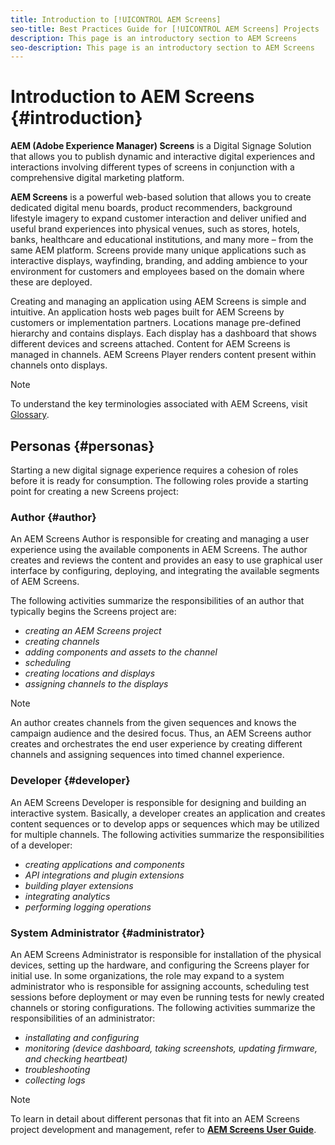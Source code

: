 ```yaml
---
title: Introduction to [!UICONTROL AEM Screens]
seo-title: Best Practices Guide for [!UICONTROL AEM Screens] Projects
description: This page is an introductory section to AEM Screens
seo-description: This page is an introductory section to AEM Screens
---
```


# Introduction to AEM Screens {#introduction}

**AEM (Adobe Experience Manager) Screens** is a Digital Signage Solution that allows you to publish dynamic and interactive digital experiences and interactions involving different types of screens in conjunction with a comprehensive digital marketing platform.

**AEM Screens** is a powerful web-based solution that allows you to create dedicated digital menu boards, product recommenders, background lifestyle imagery to expand customer interaction and deliver unified and useful brand experiences into physical venues, such as stores, hotels, banks, healthcare and educational institutions, and many more – from the same AEM platform. Screens provide many unique applications such as interactive displays, wayfinding, branding, and adding ambience to your environment for customers and employees based on the domain where these are deployed.

Creating and managing an application using AEM Screens is simple and intuitive. An application hosts web pages built for AEM Screens by customers or implementation partners. Locations manage pre-defined hierarchy and contains displays. Each display has a dashboard that shows different devices and screens attached. Content for AEM Screens is managed in channels. AEM Screens Player renders content present within channels onto displays.

>[!NOTE]
>
>To understand the key terminologies associated with AEM Screens, visit [Glossary](https://helpx.adobe.com/experience-manager/6-5/screens/using/screens-glossary.html).

## Personas {#personas}

Starting a new digital signage experience requires a cohesion of roles before it is ready for consumption. The following roles provide a starting point for creating a new Screens project:

### Author {#author}

An AEM Screens Author is responsible for creating and managing a user experience using the available components in AEM Screens. The author creates and reviews the content and provides an easy to use graphical user interface by configuring, deploying, and integrating the available segments of AEM Screens.

The following activities summarize the responsibilities of an author that typically begins the Screens project are:

* *creating an AEM Screens project*
* *creating channels*
* *adding components and assets to the channel*
* *scheduling*
* *creating locations and displays*
* *assigning channels to the displays*

>[!NOTE]
>
>An author creates channels from the given sequences and knows the campaign audience and the desired focus. Thus, an AEM Screens author creates and orchestrates the end user experience by creating different channels and assigning sequences into timed channel experience.

### Developer {#developer}

An AEM Screens Developer is responsible for designing and building an interactive system. Basically, a developer creates an application and creates content sequences or to develop apps or sequences which may be utilized for multiple channels.
The following activities summarize the responsibilities of a developer:

* *creating applications and components*
* *API integrations and plugin extensions*
* *building player extensions*
* *integrating analytics*
* *performing logging operations*

### System Administrator {#administrator}

An AEM Screens Administrator is responsible for installation of the physical devices, setting up the hardware, and configuring the Screens player for initial use. In some organizations, the role may expand to a system administrator who is responsible for assigning accounts, scheduling test sessions before deployment or may even be running tests for newly created channels or storing configurations.
The following activities summarize the responsibilities of an administrator:

* *installating and configuring*
* *monitoring (device dashboard, taking screenshots, updating firmware, and checking heartbeat)*
* *troubleshooting*
* *collecting logs*

>[!NOTE]
>
>To learn in detail about different personas that fit into an AEM Screens project development and management, refer to **[AEM Screens User Guide](https://helpx.adobe.com/experience-manager/6-5/screens/user-guide.html)**.
